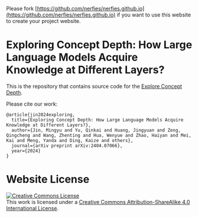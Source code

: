 Please fork [https://github.com/nerfies/nerfies.github.io](https://github.com/nerfies/nerfies.github.io) if you want to use this website to create your project website.

# Exploring Concept Depth: How Large Language Models Acquire Knowledge at Different Layers?

This is the repository that contains source code for the [Explore Concept Depth](https://luckfort.github.io/explore_CD).


Please cite our work:
```
@article{jin2024exploring,
  title={Exploring Concept Depth: How Large Language Models Acquire Knowledge at Different Layers?},
  author={Jin, Mingyu and Yu, Qinkai and Huang, Jingyuan and Zeng, Qingcheng and Wang, Zhenting and Hua, Wenyue and Zhao, Haiyan and Mei, Kai and Meng, Yanda and Ding, Kaize and others},
  journal={arXiv preprint arXiv:2404.07066},
  year={2024}
}
```

# Website License
<a rel="license" href="http://creativecommons.org/licenses/by-sa/4.0/"><img alt="Creative Commons License" style="border-width:0" src="https://i.creativecommons.org/l/by-sa/4.0/88x31.png" /></a><br />This work is licensed under a <a rel="license" href="http://creativecommons.org/licenses/by-sa/4.0/">Creative Commons Attribution-ShareAlike 4.0 International License</a>.
